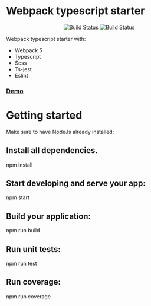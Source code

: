 # Webpack typescript starter

<p align="center">
    <a href="https://github.com/hamzahamidi/webpack-typescript-starter/actions?query=workflow%3ABuild">
        <img src="https://github.com/hamzahamidi/webpack-typescript-starter/workflows/Build/badge.svg" alt="Build Status">
    </a>
    <a href="https://app.netlify.com/sites/webpack-typescript-starter/deploys">
        <img src="https://api.netlify.com/api/v1/badges/a3caceb4-756f-42ae-913c-96700a2100a2/deploy-status" alt="Build Status">
    </a>
</p>

Webpack typescript starter with:

* Webpack 5
* Typescript
* Scss
* Ts-jest
* Eslint

### [Demo](https://webpack-typescript-starter.netlify.app/)


# Getting started

Make sure to have NodeJs already installed:

## Install all dependencies.
npm install

## Start developing and serve your app:
npm start

## Build your application: 
npm run build

## Run unit tests:
npm run test

## Run coverage:
npm run coverage

